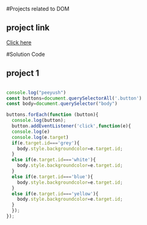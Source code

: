 #Projects related to DOM


## project link
[Click here](https://stackblitz.com/edit/stackblitz-starters-l8ybra?file=index.html)

#Solution Code

## project 1
```javascript

console.log("peeyush")
const buttons=document.querySelectorAll('.button')
const body=document.querySelector("body")

buttons.forEach(function (button){
  console.log(button);
  button.addEventListener('click',function(e){
  console.log(e)
  console.log(e.target)
  if(e.target.id==='grey'){
    body.style.backgroundcolor=e.target.id;
  }
  else if(e.target.id==='white'){
    body.style.backgroundcolor=e.target.id;
  }
  else if(e.target.id==='blue'){
    body.style.backgroundcolor=e.target.id;
  }
  else if(e.target.id==='yellow'){
    body.style.backgroundcolor=e.target.id;
  }
  });
});